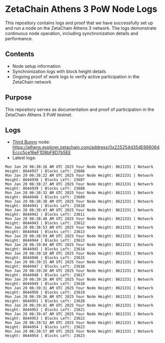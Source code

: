 # ZetaChain Athens 3 PoW Node Logs
This repository contains logs and proof that we have successfully set up and run a node on the ZetaChain Athens 3 network. The logs demonstrate continuous node operation, including synchronization details and performance.

## Contents
- Node setup information
- Synchronization logs with block height details
- Ongoing proof of work logs to verify active participation in the ZetaChain network

## Purpose
This repository serves as documentation and proof of participation in the ZetaChain Athens 3 PoW testnet.

## Logs

- [Third Bunny](https://thirdbunny.xyz/) node: https://athens.explorer.zetachain.com/address/0x225254d35dE666064Eccc5ce16eF1D8bF8D7b5EE
- Latest logs:
```
Mon Jan 20 06:38:16 AM UTC 2025 Your Node Height: 8621331 | Network Height: 8644937 | Blocks Left: 23606
Mon Jan 20 06:38:22 AM UTC 2025 Your Node Height: 8621331 | Network Height: 8644938 | Blocks Left: 23607
Mon Jan 20 06:38:27 AM UTC 2025 Your Node Height: 8621331 | Network Height: 8644939 | Blocks Left: 23608
Mon Jan 20 06:38:32 AM UTC 2025 Your Node Height: 8621331 | Network Height: 8644940 | Blocks Left: 23609
Mon Jan 20 06:38:38 AM UTC 2025 Your Node Height: 8621331 | Network Height: 8644941 | Blocks Left: 23610
Mon Jan 20 06:38:43 AM UTC 2025 Your Node Height: 8621331 | Network Height: 8644942 | Blocks Left: 23611
Mon Jan 20 06:38:48 AM UTC 2025 Your Node Height: 8621331 | Network Height: 8644943 | Blocks Left: 23612
Mon Jan 20 06:38:53 AM UTC 2025 Your Node Height: 8621331 | Network Height: 8644944 | Blocks Left: 23613
Mon Jan 20 06:38:59 AM UTC 2025 Your Node Height: 8621331 | Network Height: 8644944 | Blocks Left: 23613
Mon Jan 20 06:39:04 AM UTC 2025 Your Node Height: 8621331 | Network Height: 8644945 | Blocks Left: 23614
Mon Jan 20 06:39:10 AM UTC 2025 Your Node Height: 8621331 | Network Height: 8644946 | Blocks Left: 23615
Mon Jan 20 06:39:15 AM UTC 2025 Your Node Height: 8621331 | Network Height: 8644947 | Blocks Left: 23616
Mon Jan 20 06:39:20 AM UTC 2025 Your Node Height: 8621331 | Network Height: 8644948 | Blocks Left: 23617
Mon Jan 20 06:39:26 AM UTC 2025 Your Node Height: 8621331 | Network Height: 8644949 | Blocks Left: 23618
Mon Jan 20 06:39:31 AM UTC 2025 Your Node Height: 8621331 | Network Height: 8644950 | Blocks Left: 23619
Mon Jan 20 06:39:36 AM UTC 2025 Your Node Height: 8621331 | Network Height: 8644951 | Blocks Left: 23620
Mon Jan 20 06:39:41 AM UTC 2025 Your Node Height: 8621331 | Network Height: 8644952 | Blocks Left: 23621
Mon Jan 20 06:39:47 AM UTC 2025 Your Node Height: 8621331 | Network Height: 8644953 | Blocks Left: 23622
Mon Jan 20 06:39:52 AM UTC 2025 Your Node Height: 8621331 | Network Height: 8644954 | Blocks Left: 23623
Mon Jan 20 06:39:57 AM UTC 2025 Your Node Height: 8621331 | Network Height: 8644954 | Blocks Left: 23623
```
